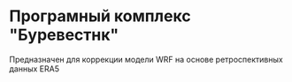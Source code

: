 # Програмный комплекс "Буревестнк"
Предназначен для коррекции модели WRF на основе ретроспективных данных ERA5
